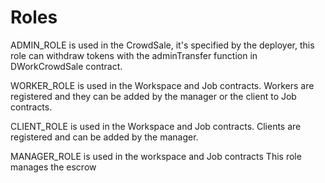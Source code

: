 # Roles

ADMIN_ROLE is used in the CrowdSale, it's specified by the deployer, this role can withdraw tokens with the adminTransfer function in DWorkCrowdSale contract.

WORKER_ROLE is used in the Workspace and Job contracts.
Workers are registered and they can be added by the manager or the client to Job contracts.

CLIENT_ROLE is used in the Workspace and Job contracts.
Clients are registered and can be added by the manager.

MANAGER_ROLE is used in the workspace and Job contracts
This role manages the escrow




